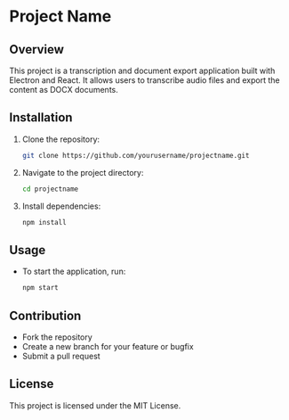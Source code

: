 # Project Name

## Overview
This project is a transcription and document export application built with Electron and React. It allows users to transcribe audio files and export the content as DOCX documents.

## Installation

1. Clone the repository:
   ```bash
   git clone https://github.com/yourusername/projectname.git
   ```
2. Navigate to the project directory:
   ```bash
   cd projectname
   ```
3. Install dependencies:
   ```bash
   npm install
   ```

## Usage

- To start the application, run:
  ```bash
  npm start
  ```

## Contribution

- Fork the repository
- Create a new branch for your feature or bugfix
- Submit a pull request

## License

This project is licensed under the MIT License.
